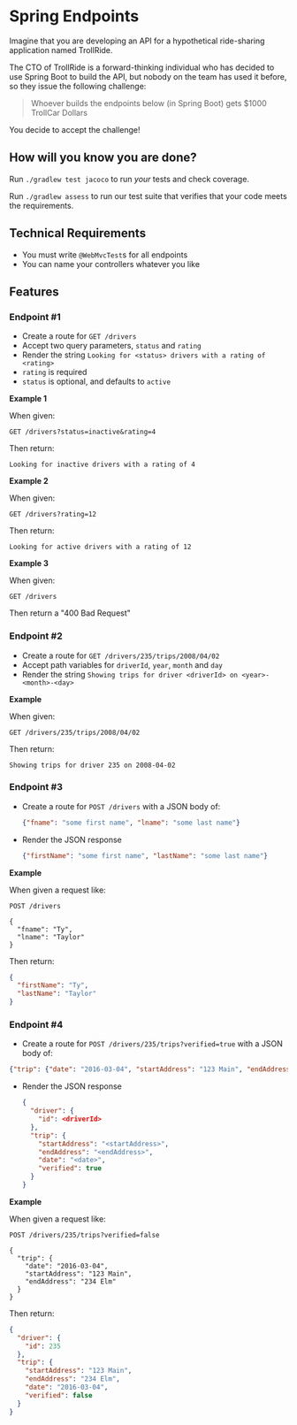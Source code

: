 # Spring Endpoints

Imagine that you are developing an API for a hypothetical ride-sharing application named TrollRide.

The CTO of TrollRide is a forward-thinking individual who has decided to use Spring Boot to build the API, but nobody on the team has used it before, so they issue the following challenge:

> Whoever builds the endpoints below (in Spring Boot) gets $1000 TrollCar Dollars

You decide to accept the challenge!

## How will you know you are done?

Run `./gradlew test jacoco` to run _your_ tests and check coverage.

Run `./gradlew assess` to run our test suite that verifies that your code meets the requirements.

## Technical Requirements

- You must write `@WebMvcTest`s for all endpoints
- You can name your controllers whatever you like

## Features

### Endpoint #1

- Create a route for `GET /drivers`
- Accept two query parameters, `status` and `rating`
- Render the string `Looking for <status> drivers with a rating of <rating>`
- `rating` is required
- `status` is optional, and defaults to `active`

**Example 1**

When given:

```
GET /drivers?status=inactive&rating=4
```

Then return:

```
Looking for inactive drivers with a rating of 4
```

**Example 2**

When given:

```
GET /drivers?rating=12
```

Then return:

```
Looking for active drivers with a rating of 12
```

**Example 3**

When given:

```
GET /drivers
```

Then return a "400 Bad Request"


### Endpoint #2

- Create a route for `GET /drivers/235/trips/2008/04/02`
- Accept path variables for `driverId`, `year`, `month` and `day`
- Render the string `Showing trips for driver <driverId> on <year>-<month>-<day>`

**Example**

When given:

```
GET /drivers/235/trips/2008/04/02
```

Then return:

```
Showing trips for driver 235 on 2008-04-02
```

### Endpoint #3

- Create a route for `POST /drivers` with a JSON body of:

  ```json
  {"fname": "some first name", "lname": "some last name"}
  ```
- Render the JSON response

  ```json
  {"firstName": "some first name", "lastName": "some last name"}
  ```

**Example**

When given a request like:

```
POST /drivers

{
  "fname": "Ty",
  "lname": "Taylor"
}
```

Then return:

```json
{
  "firstName": "Ty",
  "lastName": "Taylor"
}
```

### Endpoint #4

- Create a route for `POST /drivers/235/trips?verified=true` with a JSON body of:

 ```json
 {"trip": {"date": "2016-03-04", "startAddress": "123 Main", "endAddress": "234 Elm"}}
 ```
- Render the JSON response

  ```json
  {
    "driver": {
      "id": <driverId>
    },
    "trip": {
      "startAddress": "<startAddress>",
      "endAddress": "<endAddress>",
      "date": "<date>",
      "verified": true
    }
  }
  ```

**Example**

When given a request like:

```
POST /drivers/235/trips?verified=false

{
  "trip": {
    "date": "2016-03-04",
    "startAddress": "123 Main",
    "endAddress": "234 Elm"
  }
}
```

Then return:

```json
{
  "driver": {
    "id": 235
  },
  "trip": {
    "startAddress": "123 Main",
    "endAddress": "234 Elm",
    "date": "2016-03-04",
    "verified": false
  }
}
```
